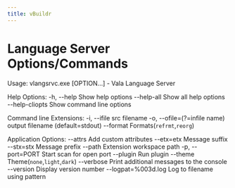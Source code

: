 ```yaml
---
title: vBuildr
---
```

# Language Server Options/Commands

Usage:
  vlangsrvc.exe [OPTION…] - Vala Language Server

Help Options:
  -h, --help                      Show help options
  --help-all                      Show all help options
  --help-cliopts                  Show command line options

Command line Extensions:
  -i, --ifile                     src filename
  -o, --ofile=(?=infile name)     output filename (default=stdout)
  --format                        Formats(`refrmt`,`reorg`)

Application Options:
  --attrs                         Add custom attributes
  --etx=etx                       Message suffix
  --stx=stx                       Message prefix
  --path                          Extension workspace path
  -p, --port=PORT                 Start scan for open port
  --plugin                        Run plugin
  --theme                         Theme(`none`,`light`,`dark`)
  --verbose                       Print additional messages to the console
  --version                       Display version number
  --logpat=<prefix>%003d.log      Log to filename using pattern

